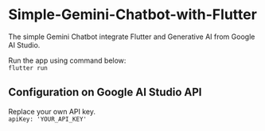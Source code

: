 # Simple-Gemini-Chatbot-with-Flutter

The simple Gemini Chatbot integrate Flutter and Generative AI from Google AI Studio.

Run the app using command below:
<br/>```flutter run```

## Configuration on Google AI Studio API
Replace your own API key.
<br/>```apiKey: 'YOUR_API_KEY'```
